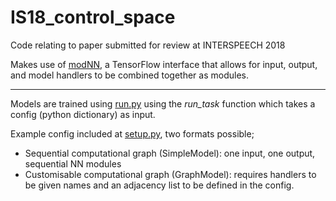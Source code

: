 # IS18_control_space
Code relating to paper submitted for review at INTERSPEECH 2018

Makes use of [modNN](https://github.com/ZackHodari/modNN), a TensorFlow interface that allows for input, output, and model handlers to be combined together as modules.

- - - -

Models are trained using [run.py](src/run.py) using the *run_task* function which takes a config (python dictionary) as input.

Example config included at [setup.py](egs/setup.py), two formats possible;
* Sequential computational graph (SimpleModel): one input, one output, sequential NN modules
* Customisable computational graph (GraphModel): requires handlers to be given names and an adjacency list to be defined in the config.

